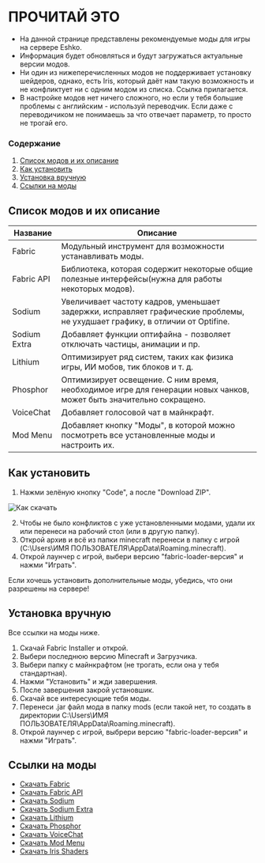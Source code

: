 # ПРОЧИТАЙ ЭТО

* На данной странице представлены рекомендуемые моды для игры на сервере Eshko.
* Информация будет обновляться и будут загружаться актуальные версии модов.
* Ни один из нижеперечисленных модов не поддерживает установку шейдеров, однако, есть Iris, который даёт нам такую возможность и не конфликтует ни с одним модом из списка. Ссылка прилагается.
* В настройке модов нет ничего сложного, но если у тебя большие проблемы с английским - используй переводчик. Если даже с переводичиком не понимаешь за что отвечает параметр, то просто не трогай его.

### Содержание
1. [Список модов и их описание](#список_модов)
2. [Как установить](#установка)
3. [Установка вручную](#ручная_установка)
4. [Ссылки на моды](#ссылки)




## Список модов и их описание <a name="список_модов"></a>

Название  | Описание
----------------|----------------------
Fabric       | Модульный инструмент для возможности устанавливать моды.
Fabric API       | Библиотека, которая содержит некоторые общие полезные интерфейсы(нужна для работы некоторых модов).
Sodium       | Увеличивает частоту кадров, уменьшает задержки, исправляет графические проблемы, не ухудшает графику, в отличии от Optifine.
Sodium Extra       | Добавляет функции оптифайна - позволяет отключать частицы, анимации и пр.
Lithium   | Оптимизирует ряд систем, таких как физика игры, ИИ мобов, тик блоков и т. д.
Phosphor       | Оптимизирует освещение. С ним время, необходимое игре для генерации новых чанков, может быть значительно сокращено.
VoiceChat       | Добавляет голосовой чат в майнкрафт.
Mod Menu       | Добавляет кнопку "Моды", в которой можно посмотреть все установленные моды и настроить их.


## Как установить <a name="установка"></a>
1. Нажми зелёную кнопку "Code", а после "Download ZIP".

![Как скачать](https://i.postimg.cc/h47mBjhL/10-04-23-16-32-13.png "Скачать")

2. Чтобы не было конфликтов с уже установленными модами, удали их или перенеси на рабочий стол (или в другую папку).
3. Открой архив и всё из папки minecraft перенеси в папку с игрой (C:\Users\ИМЯ ПОЛЬЗОВАТЕЛЯ\AppData\Roaming\.minecraft).
6. Открой лаунчер с игрой, выбери версию "fabric-loader-версия" и нажми "Играть".

Если хочешь установить дополнительные моды, убедись, что они разрешены на сервере!

## Установка вручную <a name="ручная_установка"></a>
Все ссылки на моды ниже.

1. Скачай Fabric Installer и открой.
2. Выбери последнюю версию Minecraft и Загрузчика.
3. Выбери папку с майнкрафтом (не трогать, если она у тебя стандартная).
4. Нажми "Установить" и жди завершения.
5. После завершения закрой установшик.
6. Скачай все интересующие тебя моды.
7. Перенеси .jar файл мода в папку mods (если такой нет, то создать в директории C:\Users\ИМЯ ПОЛЬЗОВАТЕЛЯ\AppData\Roaming\.minecraft).
8. Открой лаунчер с игрой, выбрери версию "fabric-loader-версия" и нажми "Играть".


## Ссылки на моды <a name="ссылки"></a>
* [Скачать Fabric](https://fabricmc.net/use/installer)
* [Скачать Fabric API](https://www.curseforge.com/minecraft/mc-mods/fabric-api/files)
* [Скачать Sodium](https://modrinth.com/mod/sodium)
* [Скачать Sodium Extra](https://www.curseforge.com/minecraft/mc-mods/sodium-extra/files)
* [Скачать Lithium](https://www.curseforge.com/minecraft/mc-mods/lithium/files)
* [Скачать Phosphor](https://www.curseforge.com/minecraft/mc-mods/phosphor/files)
* [Скачать VoiceChat](https://www.curseforge.com/minecraft/mc-mods/simple-voice-chat/files)
* [Скачать Mod Menu](https://modrinth.com/mod/modmenu?fromcf)
* [Скачать Iris Shaders](https://www.curseforge.com/minecraft/mc-mods/irisshaders/files)
